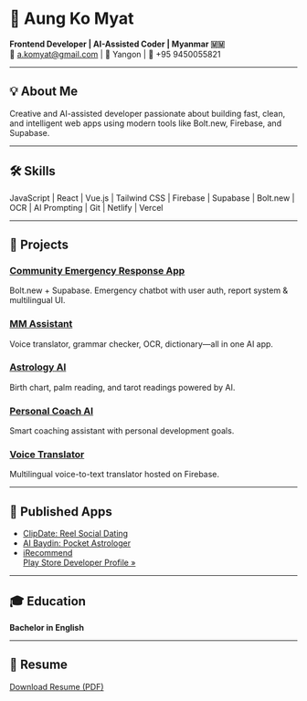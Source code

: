 
# 👋 Aung Ko Myat

**Frontend Developer | AI-Assisted Coder | Myanmar 🇲🇲**  
📧 a.komyat@gmail.com | 📍 Yangon | 📱 +95 9450055821  

---

## 💡 About Me

Creative and AI-assisted developer passionate about building fast, clean, and intelligent web apps using modern tools like Bolt.new, Firebase, and Supabase.

---

## 🛠 Skills

JavaScript | React | Vue.js | Tailwind CSS | Firebase | Supabase | Bolt.new | OCR | AI Prompting | Git | Netlify | Vercel

---

## 🚀 Projects

### [Community Emergency Response App](https://helpmyanmar.online/)
Bolt.new + Supabase. Emergency chatbot with user auth, report system & multilingual UI.

### [MM Assistant](https://mmassistant.netlify.app/)
Voice translator, grammar checker, OCR, dictionary—all in one AI app.

### [Astrology AI](https://astroloai.netlify.app/)
Birth chart, palm reading, and tarot readings powered by AI.

### [Personal Coach AI](https://personal-coach.netlify.app/)
Smart coaching assistant with personal development goals.

### [Voice Translator](https://mmtranslate.netlify.app/)
Multilingual voice-to-text translator hosted on Firebase.

---

## 📱 Published Apps

- [ClipDate: Reel Social Dating](https://play.google.com/store/apps/details?id=clipdate.me)  
- [AI Baydin: Pocket Astrologer](https://play.google.com/store/apps/details?id=aibaydin.app)  
- [iRecommend](https://play.google.com/store/apps/details?id=com.irecommend.app)  
[Play Store Developer Profile »](https://play.google.com/store/apps/dev?id=6960987869456668635&hl=en_SG)

---

## 🎓 Education

**Bachelor in English**

---

## 📄 Resume

[Download Resume (PDF)](Aung_Ko_Myat_Resume.pdf)
